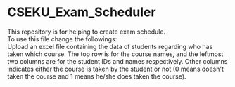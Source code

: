 # CSEKU_Exam_Scheduler
This repository is for helping to create exam schedule.
<br>
To use this file change the followings:
<br>
Upload an excel file containing the data of students regarding who has taken which course. The top row is for the course names, and the leftmost two columns are for the student IDs and names respectively. Other columns indicates either the course is taken by the student or not (0 means doesn't taken the course and 1 means he/she does taken the course).